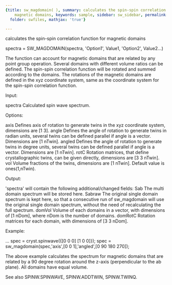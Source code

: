 ```yaml
---
{title: sw_magdomain( ), summary: calculates the spin-spin correlation function for
    magnetic domains, keywords: sample, sidebar: sw_sidebar, permalink: sw_magdomain.html,
  folder: swfiles, mathjax: 'true'}

---
```

calculates the spin-spin correlation function for magnetic domains
 
spectra = SW_MAGDOMAIN(spectra, 'Option1', Value1, 'Option2', Value2...)
 
The function can account for magnetic domains that are related by any
point group operation. Several domains with different volume ratios can
be defined. The spin-spin correlation function will be rotated and summed
according to the domains. The rotations of the magnetic domains are
defined in the xyz coordinate system, same as the coordinate system for
the spin-spin correlation function.
 
Input:
 
spectra   Calculated spin wave spectrum.
 
Options:
 
axis      Defines axis of rotation to generate twins in the xyz
          coordinate system, dimensions are [1 3].
angle     Defines the angle of rotation to generate twins in radian
          units, several twins can be defined parallel if angle is a
          vector. Dimensions are [1 nTwin].
angled    Defines the angle of rotation to generate twins in degree
          units, several twins can be defined parallel if angle is a
          vector. Dimensions are [1 nTwin].
rotC      Rotation matrices, that define crystallographic twins, can be
          given directly, dimensions are [3 3 nTwin].
vol       Volume fractions of the twins, dimensions are [1 nTwin].
          Default value is ones(1,nTwin).
 
Output:
 
'spectra' will contain the following additional/changed fields:
Sab       The multi domain spectrum will be stored here.
Sabraw    The original single domain spectrum is kept here, so that a
          consecutive run of sw_magdomain will use the original single
          domain spectrum, without the need of recalculating the full
          spectrum.
domVol    Volume of each domains in a vector, with dimensions of
          [1 nDom], where nDom is the number of domains.
domRotC   Rotation matrices for each domain, with dimensions of
          [3 3 nDom].
 
Example:
 
...
spec = cryst.spinwave({[0 0 0] [1 0 0]});
spec = sw_magdomain(spec,'axis',[0 0 1],'angled',[0 90 180 270]);
 
The above example calculates the spectrum for magnetic domains that are
related by a 90 degree rotation around the z-axis (perpendicular to the
ab plane). All domains have equal volume.
 
See also SPINW.SPINWAVE, SPINW.ADDTWIN, SPINW.TWINQ.
 
